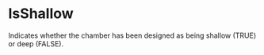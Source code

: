 IsShallow
=========

Indicates whether the chamber has been designed as being shallow (TRUE) or deep (FALSE).
